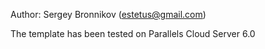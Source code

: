 Author: Sergey Bronnikov (estetus@gmail.com)

The template has been tested on Parallels Cloud Server 6.0
